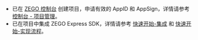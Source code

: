 - 已在 [ZEGO 控制台](https://console.zego.im) 创建项目，申请有效的 AppID 和 AppSign，详情请参考 [控制台 - 项目管理](!Platform-console_new/guide_doc2)。
- 已在项目中集成 ZEGO Express SDK，详情请参考 [快速开始-集成](#7774) 和 [快速开始-实现流程](#10330)。





